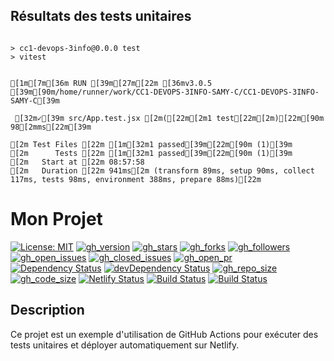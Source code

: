 ## Résultats des tests unitaires
```

> cc1-devops-3info@0.0.0 test
> vitest


[1m[7m[36m RUN [39m[27m[22m [36mv3.0.5 [39m[90m/home/runner/work/CC1-DEVOPS-3INFO-SAMY-C/CC1-DEVOPS-3INFO-SAMY-C[39m

 [32m✓[39m src/App.test.jsx [2m([22m[2m1 test[22m[2m)[22m[90m 98[2mms[22m[39m

[2m Test Files [22m [1m[32m1 passed[39m[22m[90m (1)[39m
[2m      Tests [22m [1m[32m1 passed[39m[22m[90m (1)[39m
[2m   Start at [22m 08:57:58
[2m   Duration [22m 941ms[2m (transform 89ms, setup 90ms, collect 117ms, tests 98ms, environment 388ms, prepare 88ms)[22m

```

# Mon Projet
[![License: MIT](https://img.shields.io/badge/License-MIT-yellow.svg)](https://opensource.org/licenses/MIT)
[![gh_version](https://img.shields.io/github/package-json/v/chbkSamy/CC1-DEVOPS-3INFO-SAMY-C)](https://github.com/chbkSamy/CC1-DEVOPS-3INFO-SAMY-C/blob/main/package.json)
[![gh_stars](https://img.shields.io/github/stars/chbkSamy/CC1-DEVOPS-3INFO-SAMY-C)](https://github.com/chbkSamy/CC1-DEVOPS-3INFO-SAMY-C/stargazers)
[![gh_forks](https://img.shields.io/github/forks/chbkSamy/CC1-DEVOPS-3INFO-SAMY-C)](https://github.com/chbkSamy/CC1-DEVOPS-3INFO-SAMY-C/network/members)
[![gh_followers](https://img.shields.io/github/followers/chbkSamy?label=Followers)](https://github.com/chbkSamy)
[![gh_open_issues](https://img.shields.io/github/issues/chbkSamy/CC1-DEVOPS-3INFO-SAMY-C?color=blue)](https://github.com/chbkSamy/CC1-DEVOPS-3INFO-SAMY-C/issues)
[![gh_closed_issues](https://img.shields.io/github/issues-closed/chbkSamy/CC1-DEVOPS-3INFO-SAMY-C?color=blue)](https://github.com/chbkSamy/CC1-DEVOPS-3INFO-SAMY-C/issues?q=is%3Aissue+is%3Aclosed)
[![gh_open_pr](https://img.shields.io/github/issues-pr/chbkSamy/CC1-DEVOPS-3INFO-SAMY-C?color=orange)](https://github.com/chbkSamy/CC1-DEVOPS-3INFO-SAMY-C/pulls)
[![Dependency Status](https://img.shields.io/david/chbkSamy/CC1-DEVOPS-3INFO-SAMY-C)](https://david-dm.org/chbkSamy/CC1-DEVOPS-3INFO-SAMY-C)
[![devDependency Status](https://img.shields.io/david/dev/chbkSamy/CC1-DEVOPS-3INFO-SAMY-C)](https://david-dm.org/chbkSamy/CC1-DEVOPS-3INFO-SAMY-C?type=dev)
[![gh_repo_size](https://img.shields.io/github/repo-size/chbkSamy/CC1-DEVOPS-3INFO-SAMY-C)](https://github.com/chbkSamy/CC1-DEVOPS-3INFO-SAMY-C)
[![gh_code_size](https://img.shields.io/github/languages/code-size/chbkSamy/CC1-DEVOPS-3INFO-SAMY-C)](https://github.com/chbkSamy/CC1-DEVOPS-3INFO-SAMY-C)
[![Netlify Status](https://api.netlify.com/api/v1/badges/d07fe8b4-3b5c-41ac-9734-d43641e042b1/deploy-status)](https://app.netlify.com/sites/devopscheb/deploys)
[![Build Status](https://app.travis-ci.com/chbkSamy/CC1-DEVOPS-3INFO-SAMY-C.svg?token=5QmzyNyaRuafy6fg3e7S&branch=master)](https://app.travis-ci.com/chbkSamy/CC1-DEVOPS-3INFO-SAMY-C)
[![Build Status](https://app.travis-ci.org/chbkSamy/CC1-DEVOPS-3INFO-SAMY-C.svg?token=5QmzyNyaRuafy6fg3e7S&branch=master)](https://app.travis-ci.com/chbkSamy/CC1-DEVOPS-3INFO-SAMY-C)



## Description

Ce projet est un exemple d'utilisation de GitHub Actions pour exécuter des tests unitaires et déployer automatiquement sur Netlify.


